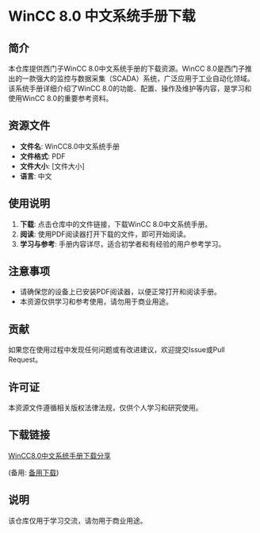 # WinCC 8.0 中文系统手册下载

## 简介

本仓库提供西门子WinCC 8.0中文系统手册的下载资源。WinCC 8.0是西门子推出的一款强大的监控与数据采集（SCADA）系统，广泛应用于工业自动化领域。该系统手册详细介绍了WinCC 8.0的功能、配置、操作及维护等内容，是学习和使用WinCC 8.0的重要参考资料。

## 资源文件

- **文件名**: WinCC8.0中文系统手册
- **文件格式**: PDF
- **文件大小**: [文件大小]
- **语言**: 中文

## 使用说明

1. **下载**: 点击仓库中的文件链接，下载WinCC 8.0中文系统手册。
2. **阅读**: 使用PDF阅读器打开下载的文件，即可开始阅读。
3. **学习与参考**: 手册内容详尽，适合初学者和有经验的用户参考学习。

## 注意事项

- 请确保您的设备上已安装PDF阅读器，以便正常打开和阅读手册。
- 本资源仅供学习和参考使用，请勿用于商业用途。

## 贡献

如果您在使用过程中发现任何问题或有改进建议，欢迎提交Issue或Pull Request。

## 许可证

本资源文件遵循相关版权法律法规，仅供个人学习和研究使用。

## 下载链接
[WinCC8.0中文系统手册下载分享](https://pan.quark.cn/s/958f3bf17358) 

(备用: [备用下载](https://pan.baidu.com/s/1aAzrlz5f0tinoECm7HNnsg?pwd=1234))

## 说明

该仓库仅用于学习交流，请勿用于商业用途。
